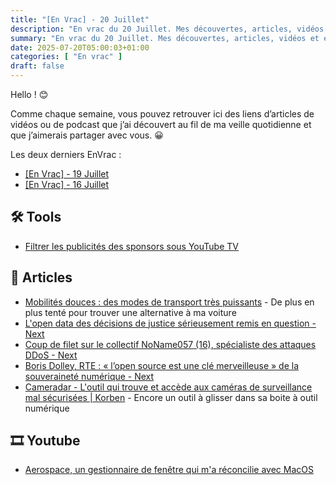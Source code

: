 ```yaml
---
title: "[En Vrac] - 20 Juillet"
description: "En vrac du 20 Juillet. Mes découvertes, articles, vidéos et écoute qui m'ont intéressé et que je veux partager."
summary: "En vrac du 20 Juillet. Mes découvertes, articles, vidéos et écoute qui m'ont intéressé et que je veux partager."
date: 2025-07-20T05:00:03+01:00
categories: [ "En vrac" ]
draft: false
---
```


Hello ! 😊

Comme chaque semaine, vous pouvez retrouver ici des liens d’articles de vidéos ou de podcast que j’ai découvert au fil de ma veille quotidienne et que j’aimerais partager avec vous. 😀

Les deux derniers EnVrac :
- [[En Vrac] - 19 Juillet](https://blog.victorprouff.fr/en-vracs/2025-07-19-envrac/)
- [[En Vrac] - 16 Juillet](https://blog.victorprouff.fr/en-vracs/2025-07-16-envrac/)


## 🛠️ Tools
- [Filtrer les publicités des sponsors sous YouTube TV](https://domopi.eu/bloquer-les-publicites-sur-youtube-tv/)


## 📖 Articles
- [Mobilités douces : des modes de transport très puissants](https://nosgestesclimat.fr/blog/mobilites/mobilites-douces-modes-transport-puissants) - De plus en plus tenté pour trouver une alternative à ma voiture
- [L'open data des décisions de justice sérieusement remis en question - Next](https://next.ink/192576/lopen-data-des-decisions-de-justice-serieusement-remis-en-question/)
- [Coup de filet sur le collectif NoName057 (16), spécialiste des attaques DDoS - Next](https://next.ink/192725/coup-de-filet-sur-le-collectif-noname057-16-specialiste-des-attaques-ddos/)
- [Boris Dolley, RTE : « l’open source est une clé merveilleuse » de la souveraineté numérique - Next](https://next.ink/191689/boris-dolley-rte-lopen-source-est-une-cle-merveilleuse-de-la-souverainete-numerique/)
- [Cameradar - L'outil qui trouve et accède aux caméras de surveillance mal sécurisées | Korben](https://korben.info/cameradar-scanner-rtsp-cameras-surveillance-test-securite.html) - Encore un outil à glisser dans sa boite à outil numérique


## 🎞️ Youtube
- [Aerospace, un gestionnaire de fenêtre qui m'a réconcilie avec MacOS](https://www.youtube.com/watch?v=MLvcmEhcTbM)
